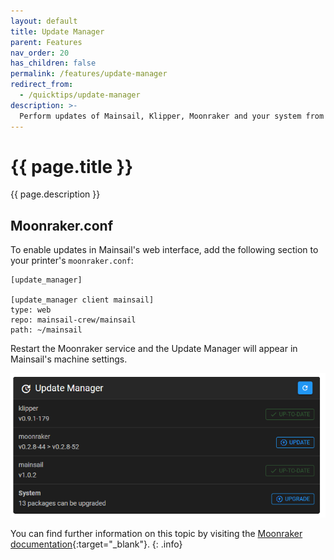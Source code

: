 ```yaml
---
layout: default
title: Update Manager
parent: Features
nav_order: 20
has_children: false
permalink: /features/update-manager
redirect_from:
  - /quicktips/update-manager
description: >-
  Perform updates of Mainsail, Klipper, Moonraker and your system from within Mainsail.
---
```

 
# {{ page.title }}
{{ page.description }}

## Moonraker.conf

To enable updates in Mainsail's web interface, add the following section to your printer's `moonraker.conf`:

```
[update_manager]

[update_manager client mainsail]
type: web
repo: mainsail-crew/mainsail
path: ~/mainsail
```

Restart the Moonraker service and the Update Manager will appear in Mainsail's machine settings.

![Update Manager](img/update-manager.png)


You can find further information on this topic by visiting the [Moonraker documentation](https://github.com/Arksine/moonraker/blob/master/docs/configuration.md#update_manager){:target="_blank"}.
{: .info}
